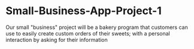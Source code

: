 # Small-Business-App-Project-1
Our small "business" project will be a bakery program that customers can use to easily create custom orders of their sweets; with a personal interaction by asking for their information
